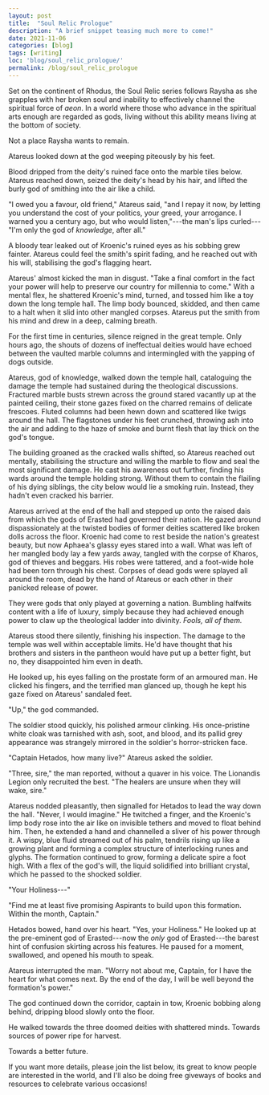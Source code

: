 ```yaml
---
layout: post
title:  "Soul Relic Prologue"
description: "A brief snippet teasing much more to come!"
date: 2021-11-06
categories: [blog]
tags: [writing]
loc: 'blog/soul_relic_prologue/'
permalink: /blog/soul_relic_prologue
---
```



Set on the continent of Rhodus, the Soul Relic series follows Raysha as she grapples with her broken soul and inability to effectively channel the spiritual force of *aeon*. In a world where those who advance in the spiritual arts enough are regarded as gods, living without this ability means living at the bottom of society. 

Not a place Raysha wants to remain.

<div class="writing-extract" markdown="1">

Atareus looked down at the god weeping piteously by his feet.

Blood dripped from the deity's ruined face onto the marble tiles below. Atareus reached down, seized the deity's head by his hair, and lifted the burly god of smithing into the air like a child.

"I owed you a favour, old friend," Atareus said, "and I repay it now, by letting you understand the cost of your politics, your greed, your arrogance. I warned you a century ago, but who would listen,"---the man's lips curled---"I'm only the god of *knowledge*, after all."

A bloody tear leaked out of Kroenic's ruined eyes as his sobbing grew fainter. Atareus could feel the smith's spirit fading, and he reached out with his will, stabilising the god's flagging heart.

Atareus' almost kicked the man in disgust. "Take a final comfort in the fact your power will help to preserve our country for millennia to come." With a mental flex, he shattered Kroenic's mind, turned, and tossed him like a toy down the long temple hall. The limp body bounced, skidded, and then came to a halt when it slid into other mangled corpses. Atareus put the smith from his mind and drew in a deep, calming breath.

For the first time in centuries, silence reigned in the great temple. Only hours ago, the shouts of dozens of ineffectual deities would have echoed between the vaulted marble columns and intermingled with the yapping of dogs outside. 

Atareus, god of knowledge, walked down the temple hall, cataloguing the damage the temple had sustained during the theological discussions. Fractured marble busts strewn across the ground stared vacantly up at the painted ceiling, their stone gazes fixed on the charred remains of delicate frescoes. Fluted columns had been hewn down and scattered like twigs around the hall. The flagstones under his feet crunched, throwing ash into the air and adding to the haze of smoke and burnt flesh that lay thick on the god's tongue.

The building groaned as the cracked walls shifted, so Atareus reached out mentally, stabilising the structure and willing the marble to flow and seal the most significant damage. He cast his awareness out further, finding his wards around the temple holding strong. Without them to contain the flailing of his dying siblings, the city below would lie a smoking ruin. Instead, they hadn't even cracked his barrier.

Atareus arrived at the end of the hall and stepped up onto the raised dais from which the gods of Erasted had governed their nation. He gazed around dispassionately at the twisted bodies of former deities scattered like broken dolls across the floor. Kroenic had come to rest beside the nation's greatest beauty, but now Aphaea's glassy eyes stared into a wall. What was left of her mangled body lay a few yards away, tangled with the corpse of Kharos, god of thieves and beggars. His robes were tattered, and a foot-wide hole had been torn through his chest. Corpses of dead gods were splayed all around the room, dead by the hand of Atareus or each other in their panicked release of power.

They were gods that only played at governing a nation. Bumbling halfwits content with a life of luxury, simply because they had achieved enough power to claw up the theological ladder into divinity. *Fools, all of them.*

Atareus stood there silently, finishing his inspection. The damage to the temple was well within acceptable limits. He'd have thought that his brothers and sisters in the pantheon would have put up a better fight, but no, they disappointed him even in death.

 He looked up, his eyes falling on the prostate form of an armoured man. He clicked his fingers, and the terrified man glanced up, though he kept his gaze fixed on Atareus' sandaled feet. 
 
"Up," the god commanded.

The soldier stood quickly, his polished armour clinking. His once-pristine white cloak was tarnished with ash, soot, and blood, and its pallid grey appearance was strangely mirrored in the soldier's horror-stricken face. 

"Captain Hetados, how many live?" Atareus asked the soldier.

"Three, sire," the man reported, without a quaver in his voice. The Lionandis Legion only recruited the best. "The healers are unsure when they will wake, sire."

Atareus nodded pleasantly, then signalled for Hetados to lead the way down the hall. "Never, I would imagine." He twitched a finger, and the Kroenic's limp body rose into the air like on invisible tethers and moved to float behind him. Then, he extended a hand and channelled a sliver of his power through it. A wispy, blue fluid streamed out of his palm, tendrils rising up like a growing plant and forming a complex structure of interlocking runes and glyphs. The formation continued to grow, forming a delicate spire a foot high. With a flex of the god's will, the liquid solidified into brilliant crystal, which he passed to the shocked soldier.

"Your Holiness---"

"Find me at least five promising Aspirants to build upon this formation. Within the month, Captain."

Hetados bowed, hand over his heart. "Yes, your Holiness." He looked up at the pre-eminent god of Erasted---now the *only* god of Erasted---the barest hint of confusion skirting across his features. He paused for a moment, swallowed, and opened his mouth to speak.

Atareus interrupted the man. "Worry not about me, Captain, for I have the heart for what comes next. By the end of the day, I will be well beyond the formation's power."

The god continued down the corridor, captain in tow, Kroenic bobbing along behind, dripping blood slowly onto the floor.

He walked towards the three doomed deities with shattered minds. Towards sources of power ripe for harvest.

Towards a better future. 

</div>




If you want more details, please join the list below, its great to know people are interested in the world, and I'll also be doing free giveways of books and resources to celebrate various occasions!


